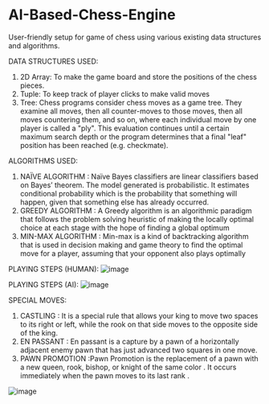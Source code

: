 # AI-Based-Chess-Engine
User-friendly setup for game of chess using various existing data structures and algorithms.

DATA STRUCTURES USED:
1) 2D Array: 
To make the game board and store the positions of the chess pieces.
2) Tuple: 
To keep track of player clicks to make valid moves
3) Tree:
Chess programs consider chess moves as a game tree. They examine all moves, then all counter-moves to those moves, then all moves countering them, and so on, where each individual move by one player is called a "ply". This evaluation continues until a certain maximum search depth or the program determines that a final "leaf" position has been reached (e.g. checkmate).

ALGORITHMS USED:
1) NAÏVE ALGORITHM : Naïve Bayes classifiers are linear classifiers based on Bayes’ theorem. The model generated is probabilistic. It estimates conditional probability which is the probability that something will happen, given that something else has already occurred.
2) GREEDY ALGORITHM : A Greedy algorithm is an algorithmic paradigm that follows the problem solving heuristic of making the locally optimal choice at each stage with the hope of finding a global optimum
3) MIN-MAX ALGORITHM : Min-max is a kind of backtracking algorithm that is used in decision making and game theory to find the optimal move for a player, assuming that your opponent also plays optimally

PLAYING STEPS (HUMAN):
![image](https://user-images.githubusercontent.com/53509075/168730418-bfb71a49-197f-406e-bce4-6f4c3dd03ee0.png)

PLAYING STEPS (AI):
![image](https://user-images.githubusercontent.com/53509075/168730458-8b4fc8e8-3bc9-4441-802a-933c494b251b.png)

SPECIAL MOVES:
1) CASTLING : It is a special rule that allows your king to move two spaces to its right or left, while the rook on that side moves to the opposite side of the king.
2) EN PASSANT : En passant is a capture by a pawn of a horizontally adjacent enemy pawn that has just advanced two squares in one move.
3) PAWN PROMOTION :Pawn Promotion is the replacement of a pawn with a new queen, rook, bishop, or knight of the same color . It occurs immediately when the pawn moves to its last rank .

![image](https://user-images.githubusercontent.com/53509075/168730642-1426d017-1123-4f95-a09c-596209d9dd8f.png)


